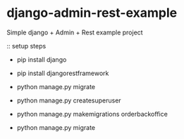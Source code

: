 # django-admin-rest-example

Simple django + Admin + Rest example project


:: setup steps

* pip install django

* pip install djangorestframework

* python manage.py migrate

* python manage.py createsuperuser

* python manage.py makemigrations orderbackoffice

* python manage.py migrate